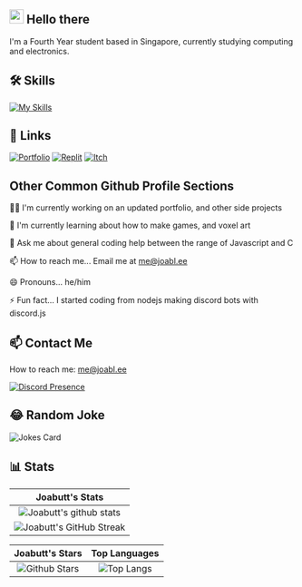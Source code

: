 ## <img src="https://media.giphy.com/media/hvRJCLFzcasrR4ia7z/giphy.gif" width="25px"> Hello there
I'm a Fourth Year student based in Singapore, currently studying computing and electronics.




## 🛠 Skills
[![My Skills](https://skillicons.dev/icons?i=js,html,css,blender,cloudflare,deno,bots,electron,raspberrypi,unity,vite)](https://skillicons.dev)



## 🔗 Links
[![Portfolio](https://img.shields.io/badge/my_portfolio-000?style=for-the-badge&logo=ko-fi&logoColor=white)](https://joabl.ee)
[![Replit](https://img.shields.io/badge/replit-667881?style=for-the-badge&logo=replit&logoColor=white)](https://replit.com/@joabutt)
[![Itch](https://img.shields.io/badge/Itch.io-FA5C5C?style=for-the-badge&logo=itchdotio&logoColor=white)](https://joabutt.itch.io)


## Other Common Github Profile Sections
👩‍💻 I'm currently working on an updated portfolio, and other side projects

🧠 I'm currently learning about how to make games, and voxel art

💬 Ask me about general coding help between the range of Javascript and C

📫 How to reach me... Email me at  me@joabl.ee

😄 Pronouns... he/him

⚡️ Fun fact... I started coding from nodejs making discord bots with discord.js

## 📫 Contact Me

How to reach me: me@joabl.ee

[![Discord Presence](https://lanyard.cnrad.dev/api/805735852331499541)](https://discord.com/users/805735852331499541)

## 😂 Random Joke

![Jokes Card](https://readme-jokes.vercel.app/api)

## 📊 Stats


|                                                                     Joabutt's Stats                                                                     |
|:------------------------------------------------------------------------------------------------------------------------------------------------------:|
| ![Joabutt's github stats](https://github-readme-stats.vercel.app/api?username=joabutt&show_icons=true&theme=algolia)              | 
| ![Joabutt's GitHub Streak](https://github-readme-streak-stats.herokuapp.com/?user=joabutt&theme=algolia)                    | 
    

|                                                                                                      Joabutt's Stars                                                                                                       |                                                           Top Languages                                                           |      
|:-------------------------------------------------------------------------------------------------------------------------------------------------------------------------------------------------------------------------:|:---------------------------------------------------------------------------------------------------------------------------------:|
| ![Github Stars](https://github-readme-stats.vercel.app/api?username=joabutt&show_icons=true&locale=en&count_private=true&hide_rank=true&custom_title=My%20GitHub%20Stats&disable_animations=true&theme=algolia) | ![Top Langs](https://github-readme-stats.vercel.app/api/top-langs/?username=joabutt&langs_count=8&theme=algolia&layout=compact) |
